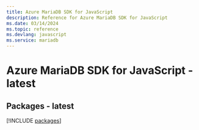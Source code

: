```yaml
---
title: Azure MariaDB SDK for JavaScript
description: Reference for Azure MariaDB SDK for JavaScript
ms.date: 03/14/2024
ms.topic: reference
ms.devlang: javascript
ms.service: mariadb
---
```

# Azure MariaDB SDK for JavaScript - latest
## Packages - latest
[!INCLUDE [packages](mariadb-index.md)]